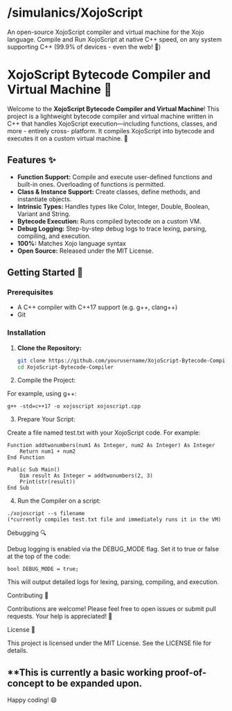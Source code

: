# /simulanics/XojoScript

An open-source XojoScript compiler and virtual machine for the Xojo language. Compile and Run XojoScript at native C++ speed, on any system supporting C++ (99.9% of devices - even the web! 🙏) 

# XojoScript Bytecode Compiler and Virtual Machine 🚀

Welcome to the **XojoScript Bytecode Compiler and Virtual Machine**! This project is a lightweight bytecode compiler and virtual machine written in C++ that handles XojoScript execution—including functions, classes, and more - entirely cross- platform. It compiles XojoScript into bytecode and executes it on a custom virtual machine. 🤯

## Features ✨

- **Function Support:** Compile and execute user-defined functions and built-in ones. Overloading of functions is permitted.
- **Class & Instance Support:** Create classes, define methods, and instantiate objects.
- **Intrinsic Types:** Handles types like Color, Integer, Double, Boolean, Variant and String.
- **Bytecode Execution:** Runs compiled bytecode on a custom VM.
- **Debug Logging:** Step-by-step debug logs to trace lexing, parsing, compiling, and execution.
- **100%:** Matches Xojo language syntax
- **Open Source:** Released under the MIT License.

## Getting Started 🏁

### Prerequisites

- A C++ compiler with C++17 support (e.g. g++, clang++)
- Git

### Installation

1. **Clone the Repository:**

   ```bash
   git clone https://github.com/yourusername/XojoScript-Bytecode-Compiler.git
   cd XojoScript-Bytecode-Compiler
   ```
2. Compile the Project:

For example, using g++:

```
g++ -std=c++17 -o xojoscript xojoscript.cpp
```

3. Prepare Your Script:

Create a file named test.txt with your XojoScript code. For example:

```
Function addtwonumbers(num1 As Integer, num2 As Integer) As Integer
    Return num1 + num2
End Function

Public Sub Main()
    Dim result As Integer = addtwonumbers(2, 3)
    Print(str(result))
End Sub
```

4. Run the Compiler on a script:

```
./xojoscript --s filename
(*currently compiles test.txt file and immediately runs it in the VM)
```

Debugging 🔍

Debug logging is enabled via the DEBUG_MODE flag. Set it to true or false at the top of the code:

```
bool DEBUG_MODE = true;
```

This will output detailed logs for lexing, parsing, compiling, and execution.

Contributing 🤝

Contributions are welcome! Please feel free to open issues or submit pull requests. Your help is appreciated! 🎉

License 📄

This project is licensed under the MIT License. See the LICENSE file for details.

**This is currently a basic working proof-of-concept to be expanded upon.
---

Happy coding! 😄



